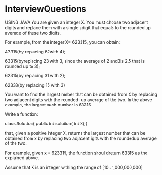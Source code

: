 # InterviewQuestions

USING JAVA You are given an integer X. You must choose two adjacent digits and replace them with a single adigit that equals to the rounded up average of these two digits.

For example, from the integer X= 623315, you can obtain:

43315(by replacing 62with 4);

63315(byreplacing 23 with 3, since the average of 2 and3is 2.5 that is rounded up to 3);

62315(by replacing 31 with 2);

62333(by replacing 15 with 3)

You want to find the largest nmber that can be obtained from X by replacing two adjacent digits with the rounded- up average of the two. In the above example, the largest such number is 63315

Write a function:

class Solution{ public int solution( int X);}

that, given a positive integer X, returns the largest number that can be obtained from x by replacing two adjacent igits with the roundedup average of the two.

For example, given x = 623315, the function shoul dreturn 63315 as the explained above.

Assume that X is an integer withing the range of [10.. 1,000,000,000]
